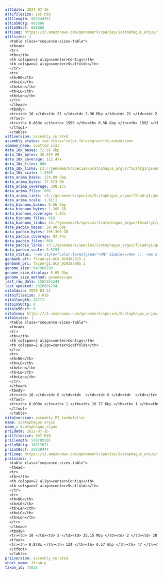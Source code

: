 ```yaml
---
alt1date: 2021-07-16
alt1filesize: 165 MiB
alt1length: 563244951
alt1n50ctg: 661860
alt1n50scf: 661860
alt1seq: https://s3.amazonaws.com/genomeark/species/Scatophagus_argus/fScaArg1/assembly_curated/fScaArg1.alt.cur.20210716.fasta.gz
alt1sizes: |
  <table class="sequence-sizes-table">
  <thead>
  <tr>
  <th></th>
  <th colspan=2 align=center>Contigs</th>
  <th colspan=2 align=center>Scaffolds</th>
  </tr>
  <tr>
  <th>NG</th>
  <th>LG</th>
  <th>Len</th>
  <th>LG</th>
  <th>Len</th>
  </tr>
  </thead>
  <tbody>
  <tr><td> 10 </td><td> 21 </td><td> 2.36 Mbp </td><td> 21 </td><td> 2.36 Mbp </td></tr>  <tr><td> 20 </td><td> 54 </td><td> 1.73 Mbp </td><td> 54 </td><td> 1.73 Mbp </td></tr>  <tr><td> 30 </td><td> 96 </td><td> 1.34 Mbp </td><td> 96 </td><td> 1.34 Mbp </td></tr>  <tr><td> 40 </td><td> 154 </td><td> 0.94 Mbp </td><td> 154 </td><td> 0.94 Mbp </td></tr>  <tr style="background-color:#cccccc;"><td> 50 </td><td> 236 </td><td> 0.66 Mbp </td><td> 236 </td><td> 0.66 Mbp </td></tr>  <tr><td> 60 </td><td> 356 </td><td> 443.95 Kbp </td><td> 356 </td><td> 443.95 Kbp </td></tr>  <tr><td> 70 </td><td> 547 </td><td> 255.09 Kbp </td><td> 547 </td><td> 255.09 Kbp </td></tr>  <tr><td> 80 </td><td> 917 </td><td> 121.26 Kbp </td><td> 917 </td><td> 121.26 Kbp </td></tr>  <tr><td> 90 </td><td> 0 </td><td>  </td><td> 0 </td><td>  </td></tr>  <tr><td> 100 </td><td> 0 </td><td>  </td><td> 0 </td><td>  </td></tr>  </tbody>
  <tfoot>
  <tr><th> 0.869x </th><th> 1596 </th><th> 0.56 Gbp </th><th> 1592 </th><th> 0.56 Gbp </th></tr>
  </tfoot>
  </table>
alt1version: assembly_curated
assembly_status: <em style="color:forestgreen">Curated</em>
common_name: spotted scat
data_10x_bases: 72.88 Gbp
data_10x_bytes: 36.559 GB
data_10x_coverage: 112.47x
data_10x_files: 666
data_10x_links: s3://genomeark/species/Scatophagus_argus/fScaArg1/genomic_data/10x/<br>
data_10x_scale: 1.8565
data_arima_bases: 134.89 Gbp
data_arima_bytes: 77.973 GB
data_arima_coverage: 208.17x
data_arima_files: 666
data_arima_links: s3://genomeark/species/Scatophagus_argus/fScaArg1/genomic_data/arima/<br>
data_arima_scale: 1.6111
data_bionano_bases: 0.66 Gbp
data_bionano_bytes: 1.288 GB
data_bionano_coverage: 1.02x
data_bionano_files: 666
data_bionano_links: s3://genomeark/species/Scatophagus_argus/fScaArg1/genomic_data/bionano/<br>
data_pacbio_bases: 59.90 Gbp
data_pacbio_bytes: 105.390 GB
data_pacbio_coverage: 92.44x
data_pacbio_files: 666
data_pacbio_links: s3://genomeark/species/Scatophagus_argus/fScaArg1/genomic_data/pacbio/<br>
data_pacbio_scale: 0.5293
data_status: '<em style="color:forestgreen">ONT Simplex</em> ::: <em style="color:forestgreen">10x</em> ::: <em style="color:forestgreen">Bionano</em> ::: <em style="color:forestgreen">Arima</em>'
genbank_alt: fScaArg1:GCA_020382915.1
genbank_pri: fScaArg1:GCA_020382885.1
genome_size: 647966298
genome_size_display: 0.65 Gbp
genome_size_method: genomescope
last_raw_data: 1585955244
last_updated: 1628608234
mito1date: 2020-03-31
mito1filesize: 5 KiB
mito1length: 16771
mito1n50ctg: 0
mito1n50scf: 0
mito1seq: https://s3.amazonaws.com/genomeark/species/Scatophagus_argus/fScaArg1/assembly_MT_rockefeller/fScaArg1.MT.20200331.fasta.gz
mito1sizes: |
  <table class="sequence-sizes-table">
  <thead>
  <tr>
  <th></th>
  <th colspan=2 align=center>Contigs</th>
  <th colspan=2 align=center>Scaffolds</th>
  </tr>
  <tr>
  <th>NG</th>
  <th>LG</th>
  <th>Len</th>
  <th>LG</th>
  <th>Len</th>
  </tr>
  </thead>
  <tbody>
  <tr><td> 10 </td><td> 0 </td><td>  </td><td> 0 </td><td>  </td></tr>  <tr><td> 20 </td><td> 0 </td><td>  </td><td> 0 </td><td>  </td></tr>  <tr><td> 30 </td><td> 0 </td><td>  </td><td> 0 </td><td>  </td></tr>  <tr><td> 40 </td><td> 0 </td><td>  </td><td> 0 </td><td>  </td></tr>  <tr style="background-color:#cccccc;"><td> 50 </td><td> 0 </td><td style="background-color:#ff8888;">  </td><td> 0 </td><td style="background-color:#ff8888;">  </td></tr>  <tr><td> 60 </td><td> 0 </td><td>  </td><td> 0 </td><td>  </td></tr>  <tr><td> 70 </td><td> 0 </td><td>  </td><td> 0 </td><td>  </td></tr>  <tr><td> 80 </td><td> 0 </td><td>  </td><td> 0 </td><td>  </td></tr>  <tr><td> 90 </td><td> 0 </td><td>  </td><td> 0 </td><td>  </td></tr>  <tr><td> 100 </td><td> 0 </td><td>  </td><td> 0 </td><td>  </td></tr>  </tbody>
  <tfoot>
  <tr><th> 0.000x </th><th> 1 </th><th> 16.77 Kbp </th><th> 1 </th><th> 16.77 Kbp </th></tr>
  </tfoot>
  </table>
mito1version: assembly_MT_rockefeller
name: Scatophagus argus
name_: Scatophagus_argus
pri1date: 2021-07-16
pri1filesize: 167 MiB
pri1length: 570785501
pri1n50ctg: 16317671
pri1n50scf: 23939444
pri1seq: https://s3.amazonaws.com/genomeark/species/Scatophagus_argus/fScaArg1/assembly_curated/fScaArg1.pri.cur.20210716.fasta.gz
pri1sizes: |
  <table class="sequence-sizes-table">
  <thead>
  <tr>
  <th></th>
  <th colspan=2 align=center>Contigs</th>
  <th colspan=2 align=center>Scaffolds</th>
  </tr>
  <tr>
  <th>NG</th>
  <th>LG</th>
  <th>Len</th>
  <th>LG</th>
  <th>Len</th>
  </tr>
  </thead>
  <tbody>
  <tr><td> 10 </td><td> 2 </td><td> 25.15 Mbp </td><td> 2 </td><td> 28.10 Mbp </td></tr>  <tr><td> 20 </td><td> 5 </td><td> 21.80 Mbp </td><td> 4 </td><td> 27.51 Mbp </td></tr>  <tr><td> 30 </td><td> 8 </td><td> 19.67 Mbp </td><td> 6 </td><td> 26.94 Mbp </td></tr>  <tr><td> 40 </td><td> 11 </td><td> 19.03 Mbp </td><td> 9 </td><td> 24.45 Mbp </td></tr>  <tr style="background-color:#cccccc;"><td> 50 </td><td> 15 </td><td style="background-color:#88ff88;"> 16.32 Mbp </td><td> 12 </td><td style="background-color:#88ff88;"> 23.94 Mbp </td></tr>  <tr><td> 60 </td><td> 19 </td><td> 11.44 Mbp </td><td> 14 </td><td> 23.09 Mbp </td></tr>  <tr><td> 70 </td><td> 27 </td><td> 6.85 Mbp </td><td> 17 </td><td> 21.99 Mbp </td></tr>  <tr><td> 80 </td><td> 42 </td><td> 2.59 Mbp </td><td> 20 </td><td> 20.05 Mbp </td></tr>  <tr><td> 90 </td><td> 0 </td><td>  </td><td> 0 </td><td>  </td></tr>  <tr><td> 100 </td><td> 0 </td><td>  </td><td> 0 </td><td>  </td></tr>  </tbody>
  <tfoot>
  <tr><th> 0.878x </th><th> 124 </th><th> 0.57 Gbp </th><th> 47 </th><th> 0.57 Gbp </th></tr>
  </tfoot>
  </table>
pri1version: assembly_curated
short_name: fScaArg
taxon_id: 75038
---
```

